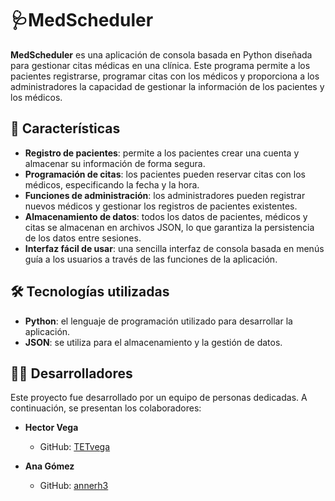 # 🩺MedScheduler 
**MedScheduler** es una aplicación de consola basada en Python diseñada para gestionar citas médicas en una clínica. Este programa permite a los pacientes registrarse, programar citas con los médicos y proporciona a los administradores la capacidad de gestionar la información de los pacientes y los médicos.

## 🌟 Características 
- **Registro de pacientes**: permite a los pacientes crear una cuenta y almacenar su información de forma segura.
- **Programación de citas**: los pacientes pueden reservar citas con los médicos, especificando la fecha y la hora.
- **Funciones de administración**: los administradores pueden registrar nuevos médicos y gestionar los registros de pacientes existentes.
- **Almacenamiento de datos**: todos los datos de pacientes, médicos y citas se almacenan en archivos JSON, lo que garantiza la persistencia de los datos entre sesiones.
- **Interfaz fácil de usar**: una sencilla interfaz de consola basada en menús guía a los usuarios a través de las funciones de la aplicación.

## 🛠️ Tecnologías utilizadas 
- **Python**: el lenguaje de programación utilizado para desarrollar la aplicación.
- **JSON**: se utiliza para el almacenamiento y la gestión de datos.

## 👩‍💻 Desarrolladores

Este proyecto fue desarrollado por un equipo de personas dedicadas. A continuación, se presentan los colaboradores:

- **Hector Vega** 
  - GitHub: [TETvega](https://github.com/TETvega)

- **Ana Gómez** 
  - GitHub: [annerh3](https://github.com/annerh3)

